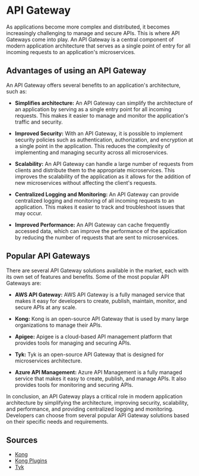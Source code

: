 # API Gateway

As applications become more complex and distributed, it becomes increasingly challenging to manage and secure APIs. This is where API Gateways come into play. An API Gateway is a central component of modern application architecture that serves as a single point of entry for all incoming requests to an application's microservices.

## Advantages of using an API Gateway

An API Gateway offers several benefits to an application's architecture, such as:

- **Simplifies architecture:** An API Gateway can simplify the architecture of an application by serving as a single entry point for all incoming requests. This makes it easier to manage and monitor the application's traffic and security.

- **Improved Security:** With an API Gateway, it is possible to implement security policies such as authentication, authorization, and encryption at a single point in the application. This reduces the complexity of implementing and managing security across all microservices.

- **Scalability:** An API Gateway can handle a large number of requests from clients and distribute them to the appropriate microservices. This improves the scalability of the application as it allows for the addition of new microservices without affecting the client's requests.

- **Centralized Logging and Monitoring:** An API Gateway can provide centralized logging and monitoring of all incoming requests to an application. This makes it easier to track and troubleshoot issues that may occur.

- **Improved Performance:** An API Gateway can cache frequently accessed data, which can improve the performance of the application by reducing the number of requests that are sent to microservices.

## Popular API Gateways

There are several API Gateway solutions available in the market, each with its own set of features and benefits. Some of the most popular API Gateways are:

- **AWS API Gateway:** AWS API Gateway is a fully managed service that makes it easy for developers to create, publish, maintain, monitor, and secure APIs at any scale.

- **Kong:** Kong is an open-source API Gateway that is used by many large organizations to manage their APIs.

- **Apigee:** Apigee is a cloud-based API management platform that provides tools for managing and securing APIs.

- **Tyk:** Tyk is an open-source API Gateway that is designed for microservices architecture.

- **Azure API Management:** Azure API Management is a fully managed service that makes it easy to create, publish, and manage APIs. It also provides tools for monitoring and securing APIs.

In conclusion, an API Gateway plays a critical role in modern application architecture by simplifying the architecture, improving security, scalability, and performance, and providing centralized logging and monitoring. Developers can choose from several popular API Gateway solutions based on their specific needs and requirements.


## Sources

+ [Kong](https://konghq.com/products/kong-gateway)
+ [Kong Plugins](https://docs.konghq.com/hub/)
+ [Tyk](https://tyk.io/docs/apim/open-source/)
